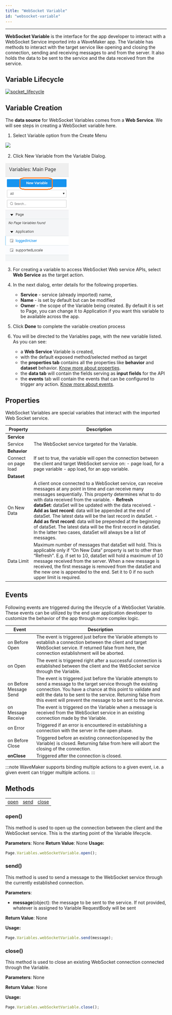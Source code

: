 ```yaml
---
title: "WebSocket Variable"
id: "websocket-variable"
---
```


---

**WebSocket Variable** is the interface for the app developer to interact with a WebSocket Service imported into a WaveMaker app. The Variable has methods to interact with the target service like opening and closing the connection, sending and receiving messages to and from the server. It also holds the data to be sent to the service and the data received from the service.

## Variable Lifecycle

[![socket_lifecycle](/learn/assets/socket_lifecycle.png)](/learn/assets/socket_lifecycle.png)

## Variable Creation

The **data source** for WebSocket Variables comes from a **Web Service**. We will see steps in creating a WebSocket variable here.

1. Select Variable option from the Create Menu

[![](/learn/assets/var_sel.png)](/learn/assets/var_sel.png)

2. Click New Variable from the Variable Dialog.

[![](/learn/assets/var_new.png)](/learn/assets/var_new.png)

3. For creating a variable to access WebSocket Web service APIs, select **Web Service** as the target action.
4. In the next dialog, enter details for the following properties.

   - **Service** - service (already imported) name,
   - **Name** - is set by default but can be modified
   - **Owner** - the scope of the Variable being created. By default it is set to Page, you can change it to Application if you want this variable to be available across the app.

5. Click **Done** to complete the variable creation process
6. You will be directed to the Variables page, with the new variable listed. As you can see:
   - a **Web Service** Variable is created,
   - with the default exposed method/selected method as target
   - the **properties tab** contains all the properties like **behavior** and **dataset** behavior. [Know more about properties](#properties).
   - the **data tab** will contain the fields serving as **input fields** for the API
   - the **events** tab will contain the events that can be configured to trigger any action. [Know more about events](#events).

## Properties

WebSocket Variables are special variables that interact with the imported Web Socket service.

| **Property**         | **Description**                                                                                                                                                                                                                                                                                                                                                                                                                                                                                                                                                                                                           |
| -------------------- | ------------------------------------------------------------------------------------------------------------------------------------------------------------------------------------------------------------------------------------------------------------------------------------------------------------------------------------------------------------------------------------------------------------------------------------------------------------------------------------------------------------------------------------------------------------------------------------------------------------------------- |
| **Service**          |
| Service              | The WebSocket service targeted for the Variable.                                                                                                                                                                                                                                                                                                                                                                                                                                                                                                                                                                          |
| **Behavior**         |
| Connect on page load | If set to true, the variable will open the connection between the client and target WebSocket service on: - page load, for a page variable - app load, for an app variable.                                                                                                                                                                                                                                                                                                                                                                                                                                               |
| **Dataset**          |
| On New Data          | A client once connected to a WebSocket service, can receive messages at any point in time and can receive many messages sequentially. This property determines what to do with data received from the variable. - **Refresh dataSet**: dataSet will be updated with the data received. - **Add as last record**: data will be appended at the end of dataSet. The latest data will be the last record in dataSet. - **Add as first record**: data will be prepended at the beginning of dataSet. The latest data will be the first record in dataSet. In the latter two cases, dataSet will always be a list of messages. |
| Data Limit           | Maximum number of messages that dataSet will hold. This is applicable only if “On New Data” property is set to other than “Refresh”. E.g. if set to 10, dataSet will hold a maximum of 10 message received from the server. When a new message is received, the first message is removed from the dataSet and the new one is appended to the end. Set it to 0 if no such upper limit is required.                                                                                                                                                                                                                         |

## Events

Following events are triggered during the lifecycle of a WebSocket Variable. These events can be utilized by the end user application developer to customize the behavior of the app through more complex logic.

| **Event**              | **Description**                                                                                                                                                                                                                                                                                                |
| ---------------------- | -------------------------------------------------------------------------------------------------------------------------------------------------------------------------------------------------------------------------------------------------------------------------------------------------------------- |
| on Before Open         | The event is triggered just before the Variable attempts to establish a connection between the client and target WebSocket service. If returned false from here, the connection establishment will be aborted.                                                                                                 |
| on Open                | The event is triggered right after a successful connection is established between the client and the WebSocket service through the Variable.                                                                                                                                                                   |
| on Before Message Send | The event is triggered just before the Variable attempts to send a message to the target service through the existing connection. You have a chance at this point to validate and edit the data to be sent to the service. Returning false from this event will prevent the message to be sent to the service. |
| on Message Receive     | The event is triggered on the Variable when a message is received from the WebSocket service in an existing connection made by the Variable.                                                                                                                                                                   |
| on Error               | Triggered if an error is encountered in establishing a connection with the server in the open phase.                                                                                                                                                                                                           |
| on Before Close        | Triggered before an existing connection(opened by the Variable) is closed. Returning false from here will abort the closing of the connection.                                                                                                                                                                 |
| **onClose**            | Triggered after the connection is closed.                                                                                                                                                                                                                                                                      |

:::note
WaveMaker supports binding multiple actions to a given event, i.e. a given event can trigger multiple actions.
:::

## Methods

<table className="reference notranslate"><tbody><tr><td><a href="#open">open</a></td><td><a href="#send">send</a></td><td><a href="#close">close</a></td></tr></tbody></table>

### open()

This method is used to open up the connection between the client and the WebSocket service. This is the starting point of the Variable lifecycle.

**Parameters**: None
**Return Value**: None
**Usage:**

```js
Page.Variables.webSocketVariable.open();
```

### send()

This method is used to send a message to the WebSocket service through the currently established connection.

**Parameters**:

- **message**(object): the message to be sent to the service. If not provided, whatever is assigned to Variable RequestBody will be sent

**Return Value**: None

**Usage:**

```js
Page.Variables.webSocketVariable.send(message);
```

### close()

This method is used to close an existing WebSocket connection connected through the Variable.

**Parameters**: None

**Return Value**: None

**Usage:**

```js
Page.Variables.webSocketVariable.close();
```
